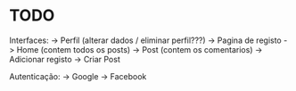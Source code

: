 # TODO

Interfaces:
    -> Perfil (alterar dados / eliminar perfil???)
    -> Pagina de registo
    -> Home (contem todos os posts)
    -> Post (contem os comentarios)
    -> Adicionar registo
    -> Criar Post

Autenticação:
    -> Google 
    -> Facebook